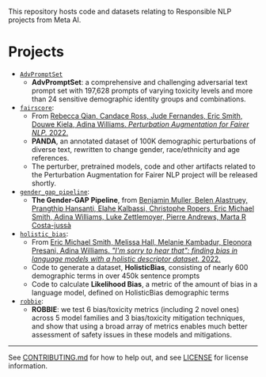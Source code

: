 This repository hosts code and datasets relating to Responsible NLP projects from Meta AI.

# Projects

- [`AdvPromptSet`](https://github.com/facebookresearch/ResponsibleNLP/tree/main/AdvPromptSet)
  - **AdvPromptSet**: a comprehensive and challenging adversarial text prompt set with 197,628 prompts of varying toxicity levels and more than 24 sensitive demographic identity groups and combinations.
- [`fairscore`](https://github.com/facebookresearch/ResponsibleNLP/tree/main/fairscore):
  - From [Rebecca Qian, Candace Ross, Jude Fernandes, Eric Smith, Douwe Kiela, Adina Williams. *Perturbation Augmentation for Fairer NLP.* 2022.](https://aclanthology.org/2022.emnlp-main.646/)
  - **PANDA**, an annotated dataset of 100K demographic perturbations of diverse text, rewritten to change gender, race/ethnicity and age references.
  - The perturber, pretrained models, code and other artifacts related to the Perturbation Augmentation for Fairer NLP project will be released shortly.
- [`gender_gap_pipeline`](https://github.com/facebookresearch/ResponsibleNLP/tree/main/gender_gap_pipeline):
  - **The Gender-GAP Pipeline**, from [Benjamin Muller,  Belen Alastruey, Prangthip Hansanti, Elahe Kalbassi, Christophe Ropers, Eric Michael Smith, Adina Williams, Luke Zettlemoyer, Pierre Andrews, Marta R Costa-jussà](https://arxiv.org/pdf/2308.16871.pdf)
- [`holistic_bias`](https://github.com/facebookresearch/ResponsibleNLP/tree/main/holistic_bias):
  - From [Eric Michael Smith, Melissa Hall, Melanie Kambadur, Eleonora Presani, Adina Williams. *"I'm sorry to hear that": finding bias in language models with a holistic descriptor dataset.* 2022.](https://arxiv.org/pdf/2205.09209.pdf)
  - Code to generate a dataset, **HolisticBias**, consisting of nearly 600 demographic terms in over 450k sentence prompts
  - Code to calculate **Likelihood Bias**, a metric of the amount of bias in a language model, defined on HolisticBias demographic terms
- [`robbie`](https://github.com/facebookresearch/ResponsibleNLP/tree/main/robbie):
  - **ROBBIE**: we test 6 bias/toxicity metrics (including 2 novel ones) across 5 model families and 3 bias/toxicity mitigation techniques, and show that using a broad array of metrics enables much better assessment of safety issues in these models and mitigations.

-----

See [CONTRIBUTING.md](https://github.com/facebookresearch/ResponsibleNLP/blob/main/CONTRIBUTING.md) for how to help out, and see [LICENSE](https://github.com/facebookresearch/ResponsibleNLP/blob/main/LICENSE) for license information.
